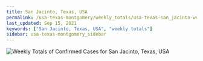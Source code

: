 ```yaml
---
title: San Jacinto, Texas, USA
permalink: /usa-texas-montgomery/weekly_totals/usa-texas-san_jacinto-weekly_totals.html
last_updated: Sep 15, 2021
keywords: ["San Jacinto, Texas, USA", "weekly totals"]
sidebar: usa-texas-montgomery_sidebar
---
```


![Weekly Totals of Confirmed Cases for San Jacinto, Texas, USA](/covid_tracker/images/graphs/usa-texas-san_jacinto-weekly_totals_graph.png)
